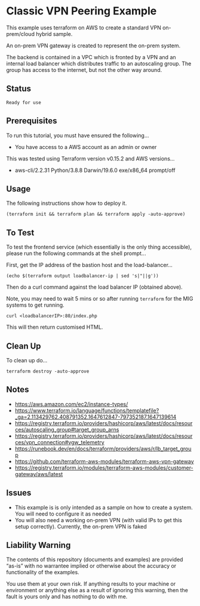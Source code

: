 Classic VPN Peering Example
===========================

This example uses terraform on AWS to create a standard VPN on-prem/cloud hybrid sample.

An on-prem VPN gateway is created to represent the on-prem system.

The backend is contained in a VPC which is fronted by a VPN and an internal load balancer which distributes traffic to an autoscaling group. The group has access to the internet, but not the other way around.

Status
------
````
Ready for use
````

Prerequisites
-------------
To run this tutorial, you must have ensured the following...

* You have access to a AWS account as an admin or owner

This was tested using Terraform version v0.15.2 and AWS versions...

*  aws-cli/2.2.31 Python/3.8.8 Darwin/19.6.0 exe/x86_64 prompt/off

Usage
-----
The following instructions show how to deploy it.

    (terraform init && terraform plan && terraform apply -auto-approve)

To Test
-------
To test the frontend service (which essentially is the only thing accessible), please run the following commands
at the shell prompt...

First, get the IP address of the bastion host and the load-balancer...

    (echo $(terraform output loadbalancer-ip | sed 's|"||g'))

Then do a curl command against the load balancer IP (obtained above).

Note, you may need to wait 5 mins or so after running `terraform` for the MIG systems to get running.

    curl <loadbalancerIP>:80/index.php

This will then return customised HTML.

Clean Up
--------
To clean up do...

    terraform destroy -auto-approve

Notes
-----
- https://aws.amazon.com/ec2/instance-types/
- https://www.terraform.io/language/functions/templatefile?_ga=2.113429762.408791352.1647612847-797352187.1647139614
- https://registry.terraform.io/providers/hashicorp/aws/latest/docs/resources/autoscaling_group#target_group_arns
- https://registry.terraform.io/providers/hashicorp/aws/latest/docs/resources/vpn_connection#vgw_telemetry
- https://runebook.dev/en/docs/terraform/providers/aws/r/lb_target_group
- https://github.com/terraform-aws-modules/terraform-aws-vpn-gateway
- https://registry.terraform.io/modules/terraform-aws-modules/customer-gateway/aws/latest

Issues
------
- This example is is only intended as a sample on how to create a system. You will need to configure it as needed
- You will also need a working on-prem VPN (with valid IPs to get this setup correctly). Currently, the on-prem VPN is faked

Liability Warning
-----------------
The contents of this repository (documents and examples) are provided “as-is” with no warrantee implied
or otherwise about the accuracy or functionality of the examples.

You use them at your own risk. If anything results to your machine or environment or anything else as a
result of ignoring this warning, then the fault is yours only and has nothing to do with me.


